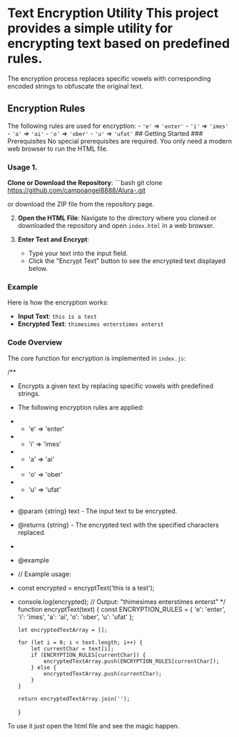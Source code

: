 # Text Encryption Utility This project provides a simple utility for encrypting text based on predefined rules.

The encryption process replaces specific vowels with corresponding encoded strings to obfuscate the original text.

## Encryption Rules

The following rules are used for encryption: - `'e'` => `'enter'` - `'i'` => `'imes'` - `'a'` => `'ai'` - `'o'` => `'ober'` - `'u'` => `'ufat'` ## Getting Started ### Prerequisites No special prerequisites are required. You only need a modern web browser to run the HTML file.

### Usage 1.

**Clone or Download the Repository**: ```bash git clone https://github.com/campoangel8888/Alura-.git

or download the ZIP file from the repository page.

2.  **Open the HTML File**: Navigate to the directory where you cloned or downloaded the repository and open `index.html` in a web browser.
3.  **Enter Text and Encrypt**:

    - Type your text into the input field.
    - Click the "Encrypt Text" button to see the encrypted text displayed below.

### Example

Here is how the encryption works:

- **Input Text**: `this is a test`
- **Encrypted Text**: `thimesimes enterstimes enterst`

### Code Overview

The core function for encryption is implemented in `index.js`:

/\*\*

- Encrypts a given text by replacing specific vowels with predefined strings.
- The following encryption rules are applied:
- - 'e' => 'enter'
- - 'i' => 'imes'
- - 'a' => 'ai'
- - 'o' => 'ober'
- - 'u' => 'ufat'
-
- @param {string} text - The input text to be encrypted.
- @returns {string} - The encrypted text with the specified characters replaced.
-
- @example
- // Example usage:
- const encrypted = encryptText('this is a test');
- console.log(encrypted); // Output: "thimesimes enterstimes enterst"
  \*/
  function encryptText(text) {
  const ENCRYPTION_RULES = {
  'e': 'enter',
  'i': 'imes',
  'a': 'ai',
  'o': 'ober',
  'u': 'ufat'
  };

      let encryptedTextArray = [];

      for (let i = 0; i < text.length; i++) {
          let currentChar = text[i];
          if (ENCRYPTION_RULES[currentChar]) {
              encryptedTextArray.push(ENCRYPTION_RULES[currentChar]);
          } else {
              encryptedTextArray.push(currentChar);
          }
      }

      return encryptedTextArray.join('');

  }

To use it just open the html file and see the magic happen.
